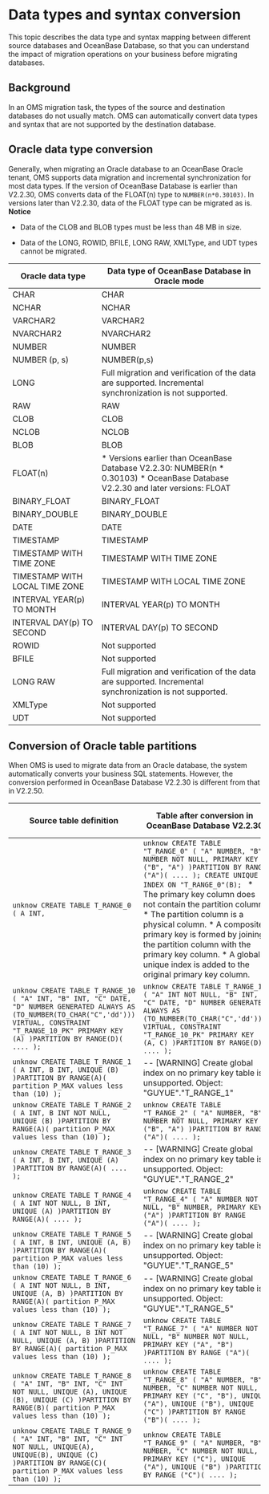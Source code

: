 Data types and syntax conversion 
=====================================================

This topic describes the data type and syntax mapping between different source databases and OceanBase Database, so that you can understand the impact of migration operations on your business before migrating databases. 

Background 
-------------------------------

In an OMS migration task, the types of the source and destination databases do not usually match. OMS can automatically convert data types and syntax that are not supported by the destination database.

Oracle data type conversion 
------------------------------------------------

Generally, when migrating an Oracle database to an OceanBase Oracle tenant, OMS supports data migration and incremental synchronization for most data types. If the version of OceanBase Database is earlier than V2.2.30, OMS converts data of the FLOAT(n) type to `NUMBER(n*0.30103)`. In versions later than V2.2.30, data of the FLOAT type can be migrated as is. 
**Notice**



* Data of the CLOB and BLOB types must be less than 48 MB in size.

  

* Data of the LONG, ROWID, BFILE, LONG RAW, XMLType, and UDT types cannot be migrated.

  





|      **Oracle data type**      |                                                                                   **Data type of OceanBase Database in Oracle mode**                                                                                    |
|--------------------------------|-------------------------------------------------------------------------------------------------------------------------------------------------------------------------------------------------------------------------|
| CHAR                           | CHAR                                                                                                                                                                                                                    |
| NCHAR                          | NCHAR                                                                                                                                                                                                                   |
| VARCHAR2                       | VARCHAR2                                                                                                                                                                                                                |
| NVARCHAR2                      | NVARCHAR2                                                                                                                                                                                                               |
| NUMBER                         | NUMBER                                                                                                                                                                                                                  |
| NUMBER (p, s)                  | NUMBER(p,s)                                                                                                                                                                                                             |
| LONG                           | Full migration and verification of the data are supported. Incremental synchronization is not supported.                                                                                                                |
| RAW                            | RAW                                                                                                                                                                                                                     |
| CLOB                           | CLOB                                                                                                                                                                                                                    |
| NCLOB                          | NCLOB                                                                                                                                                                                                                   |
| BLOB                           | BLOB                                                                                                                                                                                                                    |
| FLOAT(n)                       | * Versions earlier than OceanBase Database V2.2.30: NUMBER(n \* 0.30103)   * OceanBase Database V2.2.30 and later versions: FLOAT    |
| BINARY_FLOAT                   | BINARY_FLOAT                                                                                                                                                                                                            |
| BINARY_DOUBLE                  | BINARY_DOUBLE                                                                                                                                                                                                           |
| DATE                           | DATE                                                                                                                                                                                                                    |
| TIMESTAMP                      | TIMESTAMP                                                                                                                                                                                                               |
| TIMESTAMP WITH TIME ZONE       | TIMESTAMP WITH TIME ZONE                                                                                                                                                                                                |
| TIMESTAMP WITH LOCAL TIME ZONE | TIMESTAMP WITH LOCAL TIME ZONE                                                                                                                                                                                          |
| INTERVAL YEAR(p) TO MONTH      | INTERVAL YEAR(p) TO MONTH                                                                                                                                                                                               |
| INTERVAL DAY(p) TO SECOND      | INTERVAL DAY(p) TO SECOND                                                                                                                                                                                               |
| ROWID                          | Not supported                                                                                                                                                                                                           |
| BFILE                          | Not supported                                                                                                                                                                                                           |
| LONG RAW                       | Full migration and verification of the data are supported. Incremental synchronization is not supported.                                                                                                                |
| XMLType                        | Not supported                                                                                                                                                                                                           |
| UDT                            | Not supported                                                                                                                                                                                                           |



Conversion of Oracle table partitions 
----------------------------------------------------------

When OMS is used to migrate data from an Oracle database, the system automatically converts your business SQL statements. However, the conversion performed in OceanBase Database V2.2.30 is different from that in V2.2.50. 


|                                                                                                          **Source table definition**                                                                                                           |                                                                                                                                                                                                                                                                                               **Table after conversion in OceanBase Database V2.2.30**                                                                                                                                                                                                                                                                                               |                                                                                    **Table after conversion in OceanBase Database V2.2.50 and later versions**                                                                                     |
|------------------------------------------------------------------------------------------------------------------------------------------------------------------------------------------------------------------------------------------------|------------------------------------------------------------------------------------------------------------------------------------------------------------------------------------------------------------------------------------------------------------------------------------------------------------------------------------------------------------------------------------------------------------------------------------------------------------------------------------------------------------------------------------------------------------------------------------------------------------------------------------------------------|----------------------------------------------------------------------------------------------------------------------------------------------------------------------------------------------------------------------------------------------------|
| ```unknow CREATE TABLE T_RANGE_0 ( A INT, ```                                                                                                                                                                          | ```unknow CREATE TABLE "T_RANGE_0" ( "A" NUMBER, "B" NUMBER NOT NULL, PRIMARY KEY ("B", "A") )PARTITION BY RANGE ("A")( .... ); CREATE UNIQUE INDEX ON "T_RANGE_0"(B); ```  * The primary key column does not contain the partition column.   * The partition column is a physical column.   * A composite primary key is formed by joining the partition column with the primary key column.   * A global unique index is added to the original primary key column.    | ```unknow CREATE TABLE "T_RANGE_0" ( "A" NUMBER, "B" NUMBER NOT NULL, CONSTRAINT "T_RANGE_10_UK" UNIQUE ("B") )PARTITION BY RANGE ("A")( .... ); ```                                                                       |
| ```unknow CREATE TABLE T_RANGE_10 ( "A" INT, "B" INT, "C" DATE, "D" NUMBER GENERATED ALWAYS AS (TO_NUMBER(TO_CHAR("C",'dd'))) VIRTUAL, CONSTRAINT "T_RANGE_10_PK" PRIMARY KEY (A) )PARTITION BY RANGE(D)( .... ); ```  | ```unknow CREATE TABLE T_RANGE_10 ( "A" INT NOT NULL, "B" INT, "C" DATE, "D" NUMBER GENERATED ALWAYS AS (TO_NUMBER(TO_CHAR("C",'dd'))) VIRTUAL, CONSTRAINT "T_RANGE_10_PK" PRIMARY KEY (A, C) )PARTITION BY RANGE(D)( .... ); ```                                                                                                                                                                                                                                                                                                                                                                                            | ```unknow CREATE TABLE T_RANGE_10 ( "A" INT NOT NULL, "B" INT, "C" DATE, "D" NUMBER GENERATED ALWAYS AS (TO_NUMBER(TO_CHAR("C",'dd'))) VIRTUAL, CONSTRAINT "T_RANGE_10_PK" UNIQUE (A) )PARTITION BY RANGE(D)( .... ); ```  |
| ```unknow CREATE TABLE T_RANGE_1 ( A INT, B INT, UNIQUE (B) )PARTITION BY RANGE(A)( partition P_MAX values less than (10) ); ```                                                                                       | -- \[WARNING\] Create global index on no primary key table is unsupported. Object: "GUYUE"."T_RANGE_1"                                                                                                                                                                                                                                                                                                                                                                                                                                                                                                                                               | The source table definition is supported                                                                                                                                                                                                           |
| ```unknow CREATE TABLE T_RANGE_2 ( A INT, B INT NOT NULL, UNIQUE (B) )PARTITION BY RANGE(A)( partition P_MAX values less than (10) ); ```                                                                              | ```unknow CREATE TABLE "T_RANGE_2" ( "A" NUMBER, "B" NUMBER NOT NULL, PRIMARY KEY ("B", "A") )PARTITION BY RANGE ("A")( .... ); ```                                                                                                                                                                                                                                                                                                                                                                                                                                                                                          | The source table definition is supported                                                                                                                                                                                                           |
| ```unknow CREATE TABLE T_RANGE_3 ( A INT, B INT, UNIQUE (A) )PARTITION BY RANGE(A)( .... ); ```                                                                                                                        | -- \[WARNING\] Create global index on no primary key table is unsupported. Object: "GUYUE"."T_RANGE_2"                                                                                                                                                                                                                                                                                                                                                                                                                                                                                                                                               | The source table definition is supported                                                                                                                                                                                                           |
| ```unknow CREATE TABLE T_RANGE_4 ( A INT NOT NULL, B INT, UNIQUE (A) )PARTITION BY RANGE(A)( .... ); ```                                                                                                               | ```unknow CREATE TABLE "T_RANGE_4" ( "A" NUMBER NOT NULL, "B" NUMBER, PRIMARY KEY ("A") )PARTITION BY RANGE ("A")( .... ); ```                                                                                                                                                                                                                                                                                                                                                                                                                                                                                               | ```unknow CREATE TABLE "T_RANGE_4" ( "A" NUMBER NOT NULL, "B" NUMBER, PRIMARY KEY ("A") )PARTITION BY RANGE ("A")( .... ); ```                                                                                             |
| ```unknow CREATE TABLE T_RANGE_5 ( A INT, B INT, UNIQUE (A, B) )PARTITION BY RANGE(A)( partition P_MAX values less than (10) ); ```                                                                                    | -- \[WARNING\] Create global index on no primary key table is unsupported. Object: "GUYUE"."T_RANGE_5"                                                                                                                                                                                                                                                                                                                                                                                                                                                                                                                                               | The source table definition is supported                                                                                                                                                                                                           |
| ```unknow CREATE TABLE T_RANGE_6 ( A INT NOT NULL, B INT, UNIQUE (A, B) )PARTITION BY RANGE(A)( partition P_MAX values less than (10) ); ```                                                                           | -- \[WARNING\] Create global index on no primary key table is unsupported. Object: "GUYUE"."T_RANGE_5"                                                                                                                                                                                                                                                                                                                                                                                                                                                                                                                                               | The source table definition is supported                                                                                                                                                                                                           |
| ```unknow CREATE TABLE T_RANGE_7 ( A INT NOT NULL, B INT NOT NULL, UNIQUE (A, B) )PARTITION BY RANGE(A)( partition P_MAX values less than (10) ); ```                                                                  | ```unknow CREATE TABLE "T_RANGE_7" ( "A" NUMBER NOT NULL, "B" NUMBER NOT NULL, PRIMARY KEY ("A", "B") )PARTITION BY RANGE ("A")( .... ); ```                                                                                                                                                                                                                                                                                                                                                                                                                                                                                 | ```unknow CREATE TABLE "T_RANGE_7" ( "A" NUMBER NOT NULL, "B" NUMBER NOT NULL, PRIMARY KEY ("A", "B") )PARTITION BY RANGE ("A")( .... ); ```                                                                               |
| ```unknow CREATE TABLE T_RANGE_8 ( "A" INT, "B" INT, "C" INT NOT NULL, UNIQUE (A), UNIQUE (B), UNIQUE (C) )PARTITION BY RANGE(B)( partition P_MAX values less than (10) ); ```                                         | ```unknow CREATE TABLE "T_RANGE_8" ( "A" NUMBER, "B" NUMBER, "C" NUMBER NOT NULL, PRIMARY KEY ("C", "B"), UNIQUE ("A"), UNIQUE ("B"), UNIQUE ("C") )PARTITION BY RANGE ("B")( .... ); ```                                                                                                                                                                                                                                                                                                                                                                                                                                    | The source table definition is supported                                                                                                                                                                                                           |
| ```unknow CREATE TABLE T_RANGE_9 ( "A" INT, "B" INT, "C" INT NOT NULL, UNIQUE(A), UNIQUE(B), UNIQUE (C) )PARTITION BY RANGE(C)( partition P_MAX values less than (10) ); ```                                           | ```unknow CREATE TABLE "T_RANGE_9" ( "A" NUMBER, "B" NUMBER, "C" NUMBER NOT NULL, PRIMARY KEY ("C"), UNIQUE ("A"), UNIQUE ("B") )PARTITION BY RANGE ("C")( .... ); ```                                                                                                                                                                                                                                                                                                                                                                                                                                                       | ```unknow CREATE TABLE "T_RANGE_9" ( "A" NUMBER, "B" NUMBER, "C" NUMBER NOT NULL, PRIMARY KEY ("C"), UNIQUE ("A"), UNIQUE ("B") )PARTITION BY RANGE ("C")( .... ); ```                                                     |


